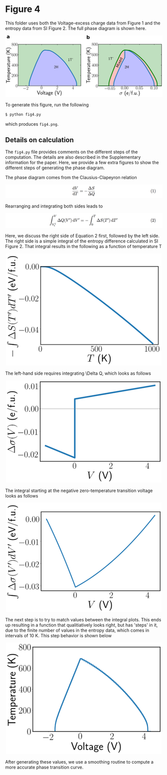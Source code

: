 # Figure 4

This folder uses both the Voltage-excess charge data from Figure 1 and
the entropy data from SI Figure 2. The full phase diagram is shown
here.

<p align="center"><img src="./fig4.png" width=600px></p>

To generate this figure, run the following

``` bash
$ python fig4.py
```

which produces `fig4.png`.


## Details on calculation
The `fig4.py` file provides comments on the different steps of the
computation. The details are also described in the Supplementary
information for the paper. Here, we provide a few extra figures to
show the different steps of generating the phase diagram. 

The phase diagram comes from the Clausius-Clapeyron relation

![](pics/eq1.png)


Rearranging and integrating both sides leads to 

![](pics/eq2.png)


Here, we discuss the right side of Equation 2 first, followed by the
left side. The right side is a simple integral of the entropy
difference calculated in SI Figure 2.  That integral results in the
following as a function of temperature T


<p align="center"><img src="pics/intdS.png" width=500px></p>

The left-hand side requires integrating \Delta Q, which looks as follows

<p align="center"><img src="pics/dQ.png" width=500px></p>

The integral starting at the negative zero-temperature transition
voltage looks as follows

<p align="center"><img src="pics/intdQ.png" width=500px></p>

The next step is to try to match values between the integral
plots. This ends up resulting in a function that qualitiatively looks
right, but has 'steps' in it, due to the finite number of values in
the entropy data, which comes in intervals of 10 K. This step behavior
is shown below

<p align="center"><img src="pics/TofV.png" width=500px></p>

After generating these values, we use a smoothing routine to compute a
more accurate phase transition curve.
